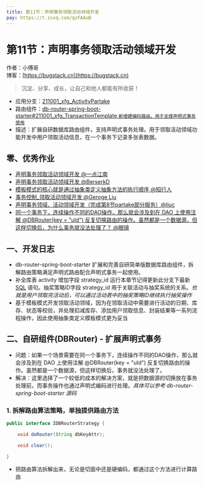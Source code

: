 ```yaml
---
title: 第11节：声明事务领取活动领域开发
pay: https://t.zsxq.com/qzFAAuB
---
```


# 第11节：声明事务领取活动领域开发

作者：小傅哥
<br/>博客：[https://bugstack.cn](https://bugstack.cn)

>沉淀、分享、成长，让自己和他人都能有所收获！

- 应用分支：[211001_xfg_ActivityPartake](https://gitcode.net/KnowledgePlanet/Lottery/-/tree/211001_xfg_ActivityPartake)
- 路由组件：[db-router-spring-boot-starter#211001_xfg_TransactionTemplate `新增硬编码路由，用于支撑声明式事务使用`](https://gitcode.net/KnowledgePlanet/db-router-spring-boot-starter/-/tree/211001_xfg_TransactionTemplate) 
- 描述：扩展自研数据库路由组件，支持声明式事务处理。用于领取活动领域功能开发中用户领取活动信息，在一个事务下记录多张表数据。

## 零、优秀作业

- [声明事务领取活动领域开发 @一点江南](https://t.zsxq.com/063RJQBaa)
- [声明事务领取活动领域开发 @BerserkD](https://t.zsxq.com/06NNRvbYB)
- [模板模式的核心就是通过抽象类定义抽象方法的执行顺序 @知行人](https://t.zsxq.com/06Aq7MFEa)
- [事务控制_领取活动领域开发 @Geroge Liu](https://t.zsxq.com/06yBAuRzf)
- [声明事务领域、活动领域开发（完成第8节partake部分服务）@liuc](https://t.zsxq.com/06mMrvbyz)
- [同一个事务下，连续操作不同的DAO操作，那么就会涉及到在 DAO 上使用注解 @DBRouter(key = "uId") 反复切换路由的操作。虽然都是一个数据源，但这样切换后，为什么事务就没法处理了？ @眼镜](https://t.zsxq.com/0aq44ZGnY)

## 一、开发日志

- db-router-spring-boot-starter 扩展和完善自研简单版数据库路由组件，拆解路由策略满足声明式路由配合声明式事务一起使用。
- 补全库表 activity 增加字段 strategy_id 运行本章节记得更新此分支下最新 [SQL](#) 语句。抽奖策略ID字段 strategy_id 用于关联活动与抽奖系统的关系。*也就是用户领取完活动后，可以通过活动表中的抽奖策略ID继续执行抽奖操作*
- 基于模板模式开发领取活动领域，因为在领取活动中需要进行活动的日期、库存、状态等校验，并处理扣减库存、添加用户领取信息、封装结果等一系列流程操作，因此使用抽象类定义模板模式更为妥当

## 二、自研组件(DBRouter) - 扩展声明式事务

- 问题：如果一个场景需要在同一个事务下，连续操作不同的DAO操作，那么就会涉及到在 DAO 上使用注解 @DBRouter(key = "uId") 反复切换路由的操作。虽然都是一个数据源，但这样切换后，事务就没法处理了。
- 解决：这里选择了一个较低的成本的解决方案，就是把数据源的切换放在事务处理前，而事务操作也通过声明式编码进行处理。*具体可以参考 db-router-spring-boot-starter 源码*

### 1. 拆解路由算法策略，单独提供路由方法

```java
public interface IDBRouterStrategy {

    void doRouter(String dbKeyAttr);

    void clear();

}
```

- 把路由算法拆解出来，无论是切面中还是硬编码，都通过这个方法进行计算路由

